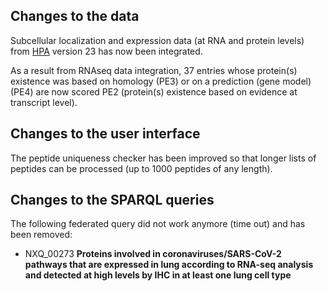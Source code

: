 ## Changes to the data

Subcellular localization and expression data (at RNA and protein levels) from [HPA](https://www.proteinatlas.org/) version 23 has now been integrated. 

As a result from RNAseq data integration, 37 entries whose protein(s) existence was based on homology (PE3) or on a prediction (gene model) (PE4) are now scored PE2 (protein(s) existence based on evidence at transcript level).

## Changes to the user interface
The peptide uniqueness checker has been improved so that longer lists of peptides can be processed (up to 1000 peptides of any length).

## Changes to the SPARQL queries

The following federated query did not work anymore (time out) and has been removed:

*	NXQ\_00273 **Proteins involved in coronaviruses/SARS-CoV-2 pathways that are expressed in lung according to RNA-seq analysis and detected at high levels by IHC in at least one lung cell type**
